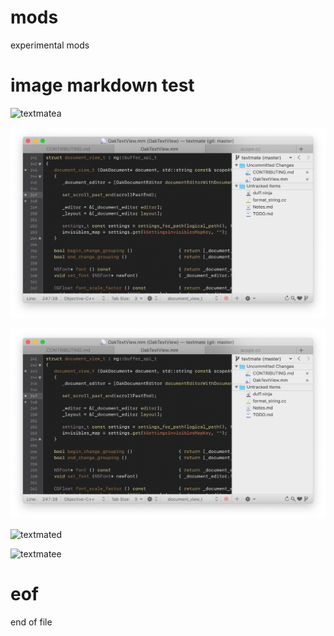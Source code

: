 # mods
experimental mods
# image markdown test

![textmatea](https://raw.github.com/textmate/textmate/gh-pages/images/screenshot.png)  

![textmateb](textmate.png)  

![textmatec](textmate.png?raw=true)  

![textmated](https://raw.github.com/pemn/mods/textmate.png)  

![textmatee](https://github.com/pemn/mods/textmate.png?raw=true)  

# eof
end of file
